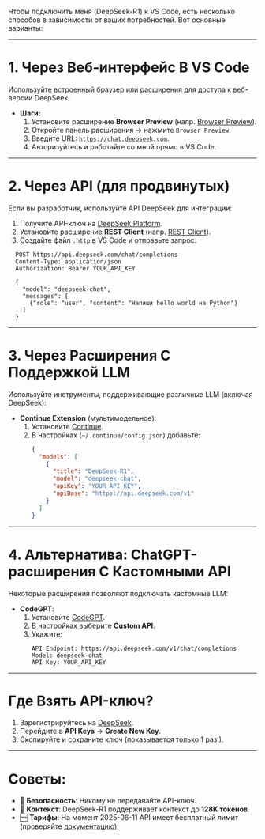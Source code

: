 Чтобы подключить меня (DeepSeek-R1) к VS Code, есть несколько способов в зависимости от ваших потребностей. Вот основные варианты:

---

# 1. **Через Веб-интерфейс В VS Code**
Используйте встроенный браузер или расширения для доступа к веб-версии DeepSeek:
- **Шаги:**
  1. Установите расширение **Browser Preview** (напр. [Browser Preview](https://marketplace.visualstudio.com/items?itemName=auchenberg.vscode-browser-preview)).
  2. Откройте панель расширения → нажмите `Browser Preview`.
  3. Введите URL: [`https://chat.deepseek.com`](https://chat.deepseek.com).
  4. Авторизуйтесь и работайте со мной прямо в VS Code.

---

# 2. **Через API (для продвинутых)**
Если вы разработчик, используйте API DeepSeek для интеграции:
1. Получите API-ключ на [DeepSeek Platform](https://platform.deepseek.com/).
2. Установите расширение **REST Client** (напр. [REST Client](https://marketplace.visualstudio.com/items?itemName=humao.rest-client)).
3. Создайте файл `.http` в VS Code и отправьте запрос:
 ```http
   POST https://api.deepseek.com/chat/completions
   Content-Type: application/json
   Authorization: Bearer YOUR_API_KEY

   {
     "model": "deepseek-chat",
     "messages": [
       {"role": "user", "content": "Напиши hello world на Python"}
     ]
   }
```

---

# 3. **Через Расширения С Поддержкой LLM**
Используйте инструменты, поддерживающие различные LLM (включая DeepSeek):
- **Continue Extension** (мультимодельное):
  1. Установите [Continue](https://marketplace.visualstudio.com/items?itemName=Continue.continue).
  2. В настройках (`~/.continue/config.json`) добавьте:
     ```json
     {
       "models": [
         {
           "title": "DeepSeek-R1",
           "model": "deepseek-chat",
           "apiKey": "YOUR_API_KEY",
           "apiBase": "https://api.deepseek.com/v1"
         }
       ]
     }
     ```

---

# 4. **Альтернатива: ChatGPT-расширения С Кастомными API**
Некоторые расширения позволяют подключать кастомные LLM:
- **CodeGPT**:
  1. Установите [CodeGPT](https://marketplace.visualstudio.com/items?itemName=DanielSanMedium.dscodegpt).
  2. В настройках выберите **Custom API**.
  3. Укажите:
     ```
     API Endpoint: https://api.deepseek.com/v1/chat/completions
     Model: deepseek-chat
     API Key: YOUR_API_KEY
     ```

---

# Где Взять API-ключ?
1. Зарегистрируйтесь на [DeepSeek](https://platform.deepseek.com/).
2. Перейдите в **API Keys** → **Create New Key**.
3. Скопируйте и сохраните ключ (показывается только 1 раз!).

---

# Советы:
- 🔐 **Безопасность**: Никому не передавайте API-ключ.
- 💬 **Контекст**: DeepSeek-R1 поддерживает контекст до **128K токенов**.
- 🆓 **Тарифы**: На момент 2025-06-11 API имеет бесплатный лимит (проверяйте [документацию](https://platform.deepseek.com/docs)).

